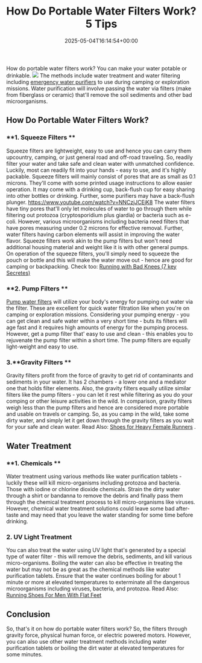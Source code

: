 ﻿---
layout: post
title: How Do Portable Water Filters Work? 5 Tips
date: '2025-05-04T16:14:54+00:00'
categories:
- Guide
tags: []
slug: /how-do-portable-water-filters-work/
lastmod: 2025-05-07T12:21:27+03:00
---

How do portable water filters work? You can make your water potable or drinkable.
![](/assets/img/img/)
The methods include water treatment and water filtering including
[emergency water purifiers](https://upurifywater.com/best-portable-water-purifier/)
to use during camping or exploration missions.
Water purification will involve passing the water via filters (make from fiberglass or ceramic) that'll remove the soil sediments and other bad microorganisms.
## How Do Portable Water Filters Work?
### **1. Squeeze Filters **
Squeeze filters are lightweight, easy to use and hence you can carry them upcountry, camping, or just general road and off-road traveling.
So, readily filter your water and take safe and clean water with unmatched confidence. Luckily, most can readily fit into your hands - easy to use, and it's highly packable.
Squeeze filters will mainly consist of pores that are as small as 0.1 microns. They'll come with some printed usage instructions to allow easier operation.
It may come with a drinking cup, back-flush cup for easy sharing into other bottles or drinking. Further, some purifiers may have a back-flush plunger.
https://www.youtube.com/watch?v=NNCzjJCEjK8
The water filters have tiny pores that'll only let molecules of water to go through them while filtering out protozoa (cryptosporidium plus giardia) or bacteria such as e-coli.
However, various microorganisms including bacteria need filters that have pores measuring under 0.2 microns for effective removal. Further, water filters having carbon elements will assist in improving the water flavor.
Squeeze filters work akin to the pump filters but won't need additional housing material and weight like it is with other general pumps.
On operation of the squeeze filters, you'll simply need to squeeze the pouch or bottle and this will make the water move out - hence are good for camping or backpacking.
Check too:
[Running with Bad Knees (7 key Secretes)](https://pestpolicy.com/running-with-bad-knees/)
### **2. Pump Filters **
[Pump water filters](https://ufonline.ufl.edu/infographics/five-water-purification-designs/)
will utilize your body's energy for pumping out water via the filter. These are excellent for quick water filtration like when you're on camping or exploration missions.
Considering your pumping energy - you can get clean and safe water within a very short time - buts its filters will age fast and it requires high amounts of energy for the pumping process.
However, get a pump filter that' easy to use and clean - this enables you to rejuvenate the pump filter within a short time. The pump filters are equally light-weight and easy to use.
### 3.**Gravity Filters **
Gravity filters profit from the force of gravity to get rid of contaminants and sediments in your water. It has 2 chambers - a lower one and a
mediator
one that holds
filter elements.
Also, the gravity filters equally utilize similar filters like the pump filters - you can let it rest while filtering as you do your comping or other leisure activities in the wild.
In comparison, gravity filters weigh less than the pump filters and hence are considered more portable and usable on travels or camping.
So, as you camp in the wild, take some dirty water, and simply let it get down through the gravity filters as you wait for your safe and clean water. Read Also:
[Shoes for Heavy Female Runners](https://pestpolicy.com/best-running-shoes-for-heavy-female-runners/)
.
## Water Treatment
### **1. Chemicals **
Water treatment using various methods like water purification tablets - luckily these will kill micro-organisms including protozoa and bacteria. Those with iodine or chlorine dioxide chemicals.
Strain the dirty water through a shirt or bandanna to remove the debris and finally pass them through the chemical treatment process to kill micro-organisms like viruses.
However, chemical water treatment solutions could leave some bad after-taste and may need that you leave the water standing for some time before drinking.
### 2. UV Light Treatment
You can also treat the water using UV light that's generated by a special type of water filter - this will remove the debris, sediments, and kill various micro-organisms.
Boiling the water can also be effective in treating the water but may not be as great as the chemical methods like water purification tablets.
Ensure that the water continues boiling for about 1 minute or more at elevated temperatures to exterminate all the dangerous microorganisms including viruses, bacteria, and protozoa.
Read Also:
[Running Shoes For Men With Flat Feet](https://pestpolicy.com/best-running-shoes-for-men-with-flat-feet/)
## Conclusion
So, that's it on how do portable water filters work? So, the filters through gravity force, physical human force, or electric powered motors.
However, you can also use other water treatment methods including water purification tablets or boiling the dirt water at elevated temperatures for some minutes.